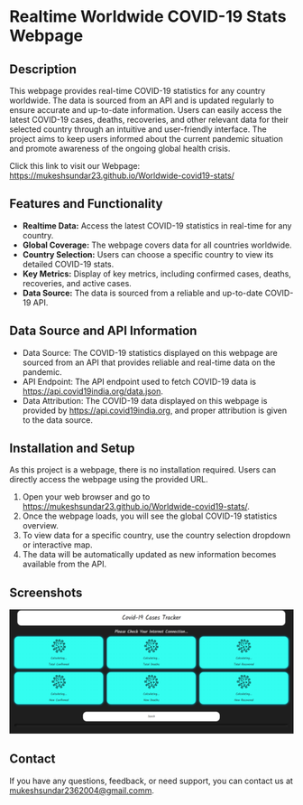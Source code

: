# Realtime Worldwide COVID-19 Stats Webpage

## Description

This webpage provides real-time COVID-19 statistics for any country worldwide. The data is sourced from an API and is updated regularly to ensure accurate and up-to-date information. Users can easily access the latest COVID-19 cases, deaths, recoveries, and other relevant data for their selected country through an intuitive and user-friendly interface. The project aims to keep users informed about the current pandemic situation and promote awareness of the ongoing global health crisis.

Click this link to visit our Webpage: https://mukeshsundar23.github.io/Worldwide-covid19-stats/

## Features and Functionality

- **Realtime Data:** Access the latest COVID-19 statistics in real-time for any country.
- **Global Coverage:** The webpage covers data for all countries worldwide.
- **Country Selection:** Users can choose a specific country to view its detailed COVID-19 stats.
- **Key Metrics:** Display of key metrics, including confirmed cases, deaths, recoveries, and active cases.
- **Data Source:** The data is sourced from a reliable and up-to-date COVID-19 API.

## Data Source and API Information

- Data Source: The COVID-19 statistics displayed on this webpage are sourced from an API that provides reliable and real-time data on the pandemic.
- API Endpoint: The API endpoint used to fetch COVID-19 data is https://api.covid19india.org/data.json.
- Data Attribution: The COVID-19 data displayed on this webpage is provided by https://api.covid19india.org, and proper attribution is given to the data source.

## Installation and Setup

As this project is a webpage, there is no installation required. Users can directly access the webpage using the provided URL.

1. Open your web browser and go to https://mukeshsundar23.github.io/Worldwide-covid19-stats/.
2. Once the webpage loads, you will see the global COVID-19 statistics overview.
3. To view data for a specific country, use the country selection dropdown or interactive map.
4. The data will be automatically updated as new information becomes available from the API.

## Screenshots

![Web Page Overview](Screenshots/global_stats.png)

## Contact

If you have any questions, feedback, or need support, you can contact us at [mukeshsundar2362004@gmail.comm](mailto:mukeshsundar2362004@gmail.com).





